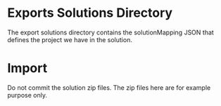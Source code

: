 # Exports Solutions Directory
The export solutions directory contains the solutionMapping JSON that defines the project we have in the solution.



# Import
Do not commit the solution zip files. The zip files here are for example purpose only.